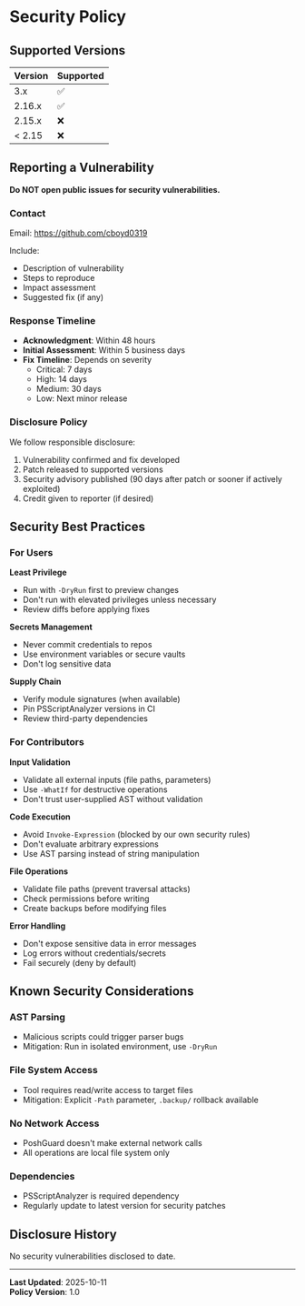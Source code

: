 # Security Policy

## Supported Versions

| Version | Supported          |
|---------|--------------------|
| 3.x     | :white_check_mark: |
| 2.16.x  | :white_check_mark: |
| 2.15.x  | :x:                |
| < 2.15  | :x:                |

## Reporting a Vulnerability

**Do NOT open public issues for security vulnerabilities.**

### Contact
Email: https://github.com/cboyd0319

Include:
- Description of vulnerability
- Steps to reproduce
- Impact assessment
- Suggested fix (if any)

### Response Timeline
- **Acknowledgment**: Within 48 hours
- **Initial Assessment**: Within 5 business days
- **Fix Timeline**: Depends on severity
  - Critical: 7 days
  - High: 14 days
  - Medium: 30 days
  - Low: Next minor release

### Disclosure Policy
We follow responsible disclosure:
1. Vulnerability confirmed and fix developed
2. Patch released to supported versions
3. Security advisory published (90 days after patch or sooner if actively exploited)
4. Credit given to reporter (if desired)

## Security Best Practices

### For Users

**Least Privilege**
- Run with `-DryRun` first to preview changes
- Don't run with elevated privileges unless necessary
- Review diffs before applying fixes

**Secrets Management**
- Never commit credentials to repos
- Use environment variables or secure vaults
- Don't log sensitive data

**Supply Chain**
- Verify module signatures (when available)
- Pin PSScriptAnalyzer versions in CI
- Review third-party dependencies

### For Contributors

**Input Validation**
- Validate all external inputs (file paths, parameters)
- Use `-WhatIf` for destructive operations
- Don't trust user-supplied AST without validation

**Code Execution**
- Avoid `Invoke-Expression` (blocked by our own security rules)
- Don't evaluate arbitrary expressions
- Use AST parsing instead of string manipulation

**File Operations**
- Validate file paths (prevent traversal attacks)
- Check permissions before writing
- Create backups before modifying files

**Error Handling**
- Don't expose sensitive data in error messages
- Log errors without credentials/secrets
- Fail securely (deny by default)

## Known Security Considerations

### AST Parsing
- Malicious scripts could trigger parser bugs
- Mitigation: Run in isolated environment, use `-DryRun`

### File System Access
- Tool requires read/write access to target files
- Mitigation: Explicit `-Path` parameter, `.backup/` rollback available

### No Network Access
- PoshGuard doesn't make external network calls
- All operations are local file system only

### Dependencies
- PSScriptAnalyzer is required dependency
- Regularly update to latest version for security patches

## Disclosure History

No security vulnerabilities disclosed to date.

---

**Last Updated**: 2025-10-11  
**Policy Version**: 1.0
